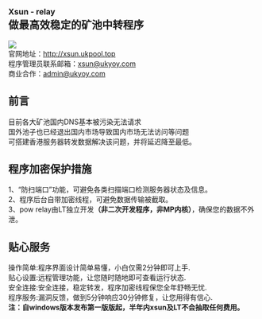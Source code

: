 <b><font size="3">Xsun - relay</font></b><br>
做最高效稳定的矿池中转程序
-----------------------------
<img src="http://xsun.ukpool.top/xixi.jpg" /><br>
官网地址：http://xsun.ukpool.top<br>
程序管理员联系邮箱：xsun@ukyoy.com<br>
商业合作：admin@ukyoy.com<br>

前言<br>
-----------------------------
目前各大矿池国内DNS基本被污染无法请求<br>
国外池子也已经退出国内市场导致国内市场无法访问等问题<br>
可搭建香港服务器转发数据解决该问题，并将延迟降至最低。<br>

程序加密保护措施<br>
-----------------------------
1、“防扫端口”功能，可避免各类扫描端口检测服务器状态及信息。<br>
2、程序后台自带加密线程，可避免数据传输被截取。<br>
3、pow relay由LT独立开发<b>（非二次开发程序，非MP内核）</b>，确保您的数据不外泄。<br>

贴心服务<br>
-----------------------------
操作简单:程序界面设计简单易懂，小白仅需2分钟即可上手.<br>
贴心设置:远程管理功能，让您随时随地即可查看运行状态.<br>
安全连接:安全连接，稳定转发，程序加密线程保您全年舒畅无忧.<br>
程序服务:漏洞反馈，做到5分钟响应30分钟修复，让您用得有信心.<br>
<b>注：自windows版本发布第一版版起，半年内xsun及LT不会抽取任何费用。</b><br>
